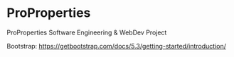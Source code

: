 # ProProperties
ProProperties Software Engineering &amp; WebDev Project 

Bootstrap:
https://getbootstrap.com/docs/5.3/getting-started/introduction/
